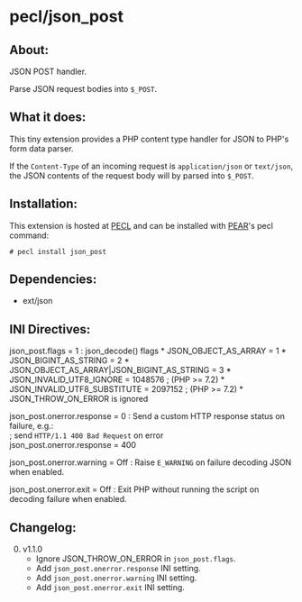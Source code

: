 # pecl/json_post

## About:

JSON POST handler.

Parse JSON request bodies into `$_POST`.

## What it does:

This tiny extension provides a PHP content type handler for JSON to PHP's form data parser. 

If the `Content-Type` of an incoming request is `application/json` or `text/json`, the JSON contents of the request body will by parsed into `$_POST`.

## Installation:

This extension is hosted at [PECL](http://pecl.php.net) and can be installed with [PEAR](http://pear.php.net)'s pecl command:

    # pecl install json_post

## Dependencies:

* ext/json

## INI Directives:

json_post.flags = 1
:	json_decode() flags
	* JSON_OBJECT_AS_ARRAY = 1
	* JSON_BIGINT_AS_STRING = 2
	* JSON_OBJECT_AS_ARRAY|JSON_BIGINT_AS_STRING = 3
	* JSON_INVALID_UTF8_IGNORE = 1048576 ; (PHP >= 7.2)
	* JSON_INVALID_UTF8_SUBSTITUTE = 2097152 ; (PHP >= 7.2)
	* JSON_THROW_ON_ERROR is ignored

json_post.onerror.response = 0
:	Send a custom HTTP response status on failure, e.g.:  
	; send `HTTP/1.1 400 Bad Request` on error  
	json_post.onerror.response = 400

json_post.onerror.warning = Off
:	Raise `E_WARNING` on failure decoding JSON when enabled.

json_post.onerror.exit = Off
:	Exit PHP without running the script on decoding failure when enabled.

## Changelog:

0. v1.1.0
	* Ignore JSON_THROW_ON_ERROR in `json_post.flags`.
	* Add `json_post.onerror.response` INI setting.
	* Add `json_post.onerror.warning` INI setting.
	* Add `json_post.onerror.exit` INI setting.
